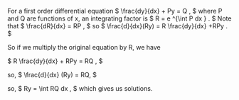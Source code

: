 For a first order differential equation $ \frac{dy}{dx} + Py = Q , $
where P and Q are functions of x, an integrating factor is
$ R = e ^{\int P dx } . $ Note that $ \frac{dR}{dx} = RP , $ so
$ \frac{d}{dx}(Ry) =  R \frac{dy}{dx} +RPy . $

So if we multiply the original equation by R, we have

$ R \frac{dy}{dx} + RPy = RQ , $

so, $ \frac{d}{dx} (Ry) = RQ, $

so, $ Ry = \int RQ dx , $ which gives us solutions.
